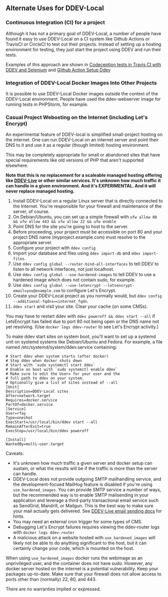 ## Alternate Uses for DDEV-Local

### Continuous Integration (CI) for a project

Although it has not a primary goal of DDEV-Local, a number of people have found it easy to use DDEV-Local on a CI system like Github Actions or TravisCI or CircleCI to test out their projects. Instead of setting up a hosting environment for testing, they just start the project using DDEV and run their tests.

Examples of this approach are shown in [Codeception tests in Travis CI with DDEV and Selenium](https://dev.to/tomasnorre/codeception-tests-in-travis-ci-with-ddev-and-selenium-1607) and [Github Action Setup Ddev](https://github.com/jonaseberle/github-action-setup-ddev)

### Integration of DDEV-Local Docker Images Into Other Projects

It is possible to use DDEV-Local Docker images outside the context of the DDEV-Local environment. People have used the ddev-webserver image for running tests in PHPStorm, for example.

### Casual Project Webosting on the Internet (including Let's Encrypt)

An experimental feature of DDEV-local is simplified small-project hosting on the internet. One can run DDEV-Local on an internet server and point their DNS to it and use it as a regular (though limited) hosting environment.

This may be completely appropriate for small or abandoned sites that have special requirements like old versions of PHP that aren't supported elsewhere.

**Note that this is no replacement for a scaleable managed hosting offering like [DDEV-Live](https://www.ddev.com/ddev-live/) or other similar services. It's unknown how much traffic it can handle in a given environment. And it's EXPERIMENTAL. And it will never replace managed hosting.**

1. Install DDEV-Local on a regular Linux server that is directly connected to the Internet. You're responsible for your firewall and maintenance of the server, of course.  
2. On Debian/Ubuntu, you can set up a simple firewall with `ufw allow 80 && ufw allow 443 && ufw allow 22 && ufw enable`
3. Point DNS for the site you're going to host to the server.
4. Before proceeding, your project must be accessible on port 80 and your project DNS name (myproject.example.com) must resolve to the appropriate server.
5. Configure your project with `ddev config`
6. Import your database and files using `ddev import-db` and `ddev import-files`.
7. Use `ddev config global --router-bind-all-interfaces` to tell DDEV to listen to all network interfaces, not just localhost.
8. Use `ddev config global --use-hardened-images` to tell DDEV to use a hardened image which does not contain sudo, for example.
9. Use `ddev config global --use-letencrypt --letsencrypt-email=you@example.com` to configure Let's Encrypt.
10. Create your DDEV-Local project as you normally would, but `ddev config --additional-fqdns=<internet_fqdn`.
11. `ddev start` and visit your site. Clear your cache (on some CMSs).

You may have to restart ddev with `ddev poweroff && ddev start --all` if LetsEncrypt has failed due to port 80 not being open or the DNS name not yet resolving. (Use `docker logs ddev-router` to see Let's Encrypt activity.)

To make ddev start sites on system boot, you'll want to set up a systemd unit on systemd systems like Debian/Ubuntu and Fedora. For example, a file named /etc/systemd/system/ddev.service containing:

```
# Start ddev when system starts (after docker)
# Stop ddev when docker shuts down
# Start with `sudo systemctl start ddev`
# Enable on boot with `sudo systemctl enable ddev`
# Make sure to edit the User= for your user and the
# full path to ddev on your system.
# Optionally give a list of sites instead of --all
[Unit]
Description=DDEV-Local sites
After=network.target
Requires=docker.service
PartOf=docker.service
[Service]
User=rfay
Type=oneshot
ExecStart=/usr/local/bin/ddev start --all
RemainAfterExit=true
ExecStop=/usr/local/bin/ddev poweroff

[Install]
WantedBy=multi-user.target
```

Caveats:

* It's unknown how much traffic a given server and docker setup can sustain, or what the results will be if the traffic is more than the server can handle.
* DDEV-Local does not provide outgoing SMTP mailhandling service, and the development-focued MailHog feature is disabled if you're using `use_hardened_images`. You can provide SMTP service a number of ways, but the recommended way is to enable SMTP mailsending in your application and leverage a third-party transactional email service such as SendGrid, Mandrill, or Mailgun. This is the best way to make sure your mail actually gets delivered. See [DDEV-Live email sending docs](https://docs.ddev.com/services/#email) for hints.
* You may need an external cron trigger for some types of CMS.
* Debugging Let's Encrypt failures requires viewing the ddev-router logs with `docker logs ddev-router`
* A malicious attack on a website hosted with `use_hardened_images` will likely not be able to do anything significant to the host, but it can certainly change your code, which is mounted on the host.

When using `use_hardened_images` docker runs the webimage as an unprivileged user, and the container does not have sudo. However, any docker server hosted on the internet is a potential vulnerability. Keep your packages up-to-date. Make sure that your firewall does not allow access to ports other than (normally) 22, 80, and 443.

There are no warranties implied or expressed.
